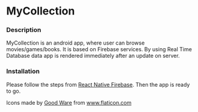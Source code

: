 # MyCollection

### Description 
MyCollection is an android app, where user can browse movies/games/books. It is based on Firebase services.
By using Real Time Database data app is rendered immediately after an update on server.

### Installation
Please follow the steps from <a href="https://rnfirebase.io/" title="RNFirebase">React Native Firebase</a>. 
Then the app is ready to go.

Icons made by <a href="https://www.flaticon.com/authors/good-ware" title="Good Ware">Good Ware</a> from <a href="https://www.flaticon.com/" title="Flaticon"> www.flaticon.com</a>
